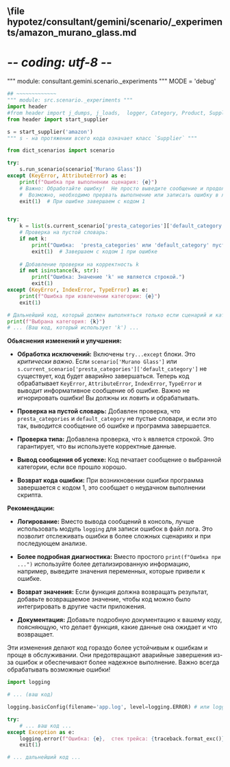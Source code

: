 ## \file hypotez/consultant/gemini/scenario/_experiments/amazon_murano_glass.md
# -*- coding: utf-8 -*-

""" module: consultant.gemini.scenario._experiments """
MODE = 'debug'
```python
## ~~~~~~~~~~~~~
""" module: src.scenario._experiments """
import header
#from header import j_dumps, j_loads,  logger, Category, Product, Supplier, gs, start_supplier
from header import start_supplier

s = start_supplier('amazon')
""" s - на протяжении всего кода означает класс `Supplier` """

from dict_scenarios import scenario

try:
    s.run_scenario(scenario['Murano Glass'])
except (KeyError, AttributeError) as e:
    print(f"Ошибка при выполнении сценария: {e}")
    # Важно: Обработайте ошибку!  Не просто выведите сообщение и продолжайте.
    #  Возможно, необходимо прервать выполнение или записать ошибку в лог.
    exit(1)  # При ошибке завершаем с кодом 1


try:
    k = list(s.current_scenario['presta_categories']['default_category'].keys())[0]
    # Проверка на пустой словарь:
    if not k:
        print("Ошибка:  'presta_categories' или 'default_category' пуст(ы).")
        exit(1)  # Завершаем с кодом 1 при ошибке
    
    # Добавление проверки на корректность k
    if not isinstance(k, str):
        print("Ошибка: Значение 'k' не является строкой.")
        exit(1)
except (KeyError, IndexError, TypeError) as e:
    print(f"Ошибка при извлечении категории: {e}")
    exit(1)

# Дальнейший код, который должен выполняться только если сценарий и категория загружены успешно
print(f"Выбрана категория: {k}")
# ... (Ваш код, который использует 'k') ...
```

**Обьяснения изменений и улучшения:**

* **Обработка исключений:**  Включены `try...except` блоки.  Это *критически важно*.  Если `scenario['Murano Glass']` или `s.current_scenario['presta_categories']['default_category']` не существует, код будет аварийно завершаться.  Теперь код обрабатывает `KeyError`, `AttributeError`, `IndexError`, `TypeError` и выводит информативное сообщение об ошибке.  Важно не игнорировать ошибки!  Вы должны их ловить и обрабатывать.

* **Проверка на пустой словарь:** Добавлен проверка, что `presta_categories` и `default_category` не пустые словари, и если это так, выводится сообщение об ошибке и программа завершается.


* **Проверка типа:**  Добавлена проверка, что `k` является строкой.  Это гарантирует, что вы используете корректные данные.


* **Вывод сообщения об успехе:** Код печатает сообщение о выбранной категории, если все прошло хорошо.

* **Возврат кода ошибки:** При возникновении ошибки программа завершается с кодом 1, это сообщает о неудачном выполнении скрипта.

**Рекомендации:**

* **Логирование:** Вместо вывода сообщений в консоль,  лучше использовать модуль `logging` для записи ошибок в файл лога.  Это позволит отслеживать ошибки в более сложных сценариях и при последующем анализе.

* **Более подробная диагностика:**  Вместо простого `print(f"Ошибка при ...")` используйте более детализированную информацию, например, выведите значения переменных, которые привели к ошибке.

* **Возврат значения:** Если функция должна возвращать результат, добавьте возвращаемое значение, чтобы код можно было интегрировать в другие части приложения.

* **Документация:** Добавьте подробную документацию к вашему коду, поясняющую, что делает функция, какие данные она ожидает и что возвращает.

Эти изменения делают код гораздо более устойчивым к ошибкам и проще в обслуживании.  Они предотвращают аварийные завершения из-за ошибок и обеспечивают более надежное выполнение.  Важно всегда обрабатывать возможные ошибки!


```python
import logging

# ... (ваш код)

logging.basicConfig(filename='app.log', level=logging.ERROR) # или logging.DEBUG для всех сообщений

try:
    # ... ваш код ...
except Exception as e:
    logging.error(f"Ошибка: {e},  стек трейса: {traceback.format_exc()}")
    exit(1)

# ... дальнейший код ...
```